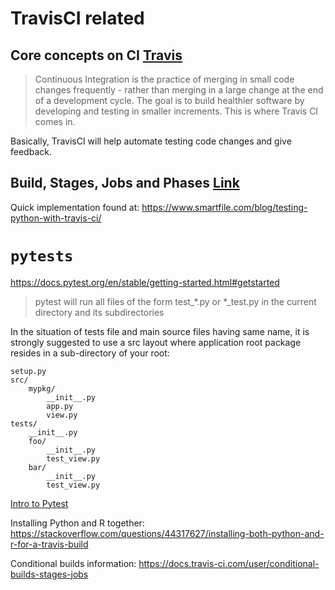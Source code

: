 # TravisCI related

## Core concepts on CI [Travis](https://docs.travis-ci.com/user/for-beginners)

> Continuous Integration is the practice of merging in small code changes frequently - rather than merging in a large change at the end of a development cycle. The goal is to build healthier software by developing and testing in smaller increments. This is where Travis CI comes in.

Basically, TravisCI will help automate testing code changes and give feedback.

## Build, Stages, Jobs and Phases [Link](https://docs.travis-ci.com/user/for-beginners#builds-stages-jobs-and-phases)


Quick implementation found at: https://www.smartfile.com/blog/testing-python-with-travis-ci/ 

# `pytests`
https://docs.pytest.org/en/stable/getting-started.html#getstarted

> pytest will run all files of the form test_*.py or *_test.py in the current directory and its subdirectories


In the situation of tests file and main source files having same name, it is strongly suggested to use a src layout where application root package resides in a sub-directory of your root:


    setup.py
    src/
        mypkg/
            __init__.py
            app.py
            view.py
    tests/
        __init__.py
        foo/
            __init__.py
            test_view.py
        bar/
            __init__.py
            test_view.py

[Intro to Pytest](https://github.com/pluralsight/intro-to-pytest)

Installing Python and R together: https://stackoverflow.com/questions/44317627/installing-both-python-and-r-for-a-travis-build

Conditional builds information: https://docs.travis-ci.com/user/conditional-builds-stages-jobs